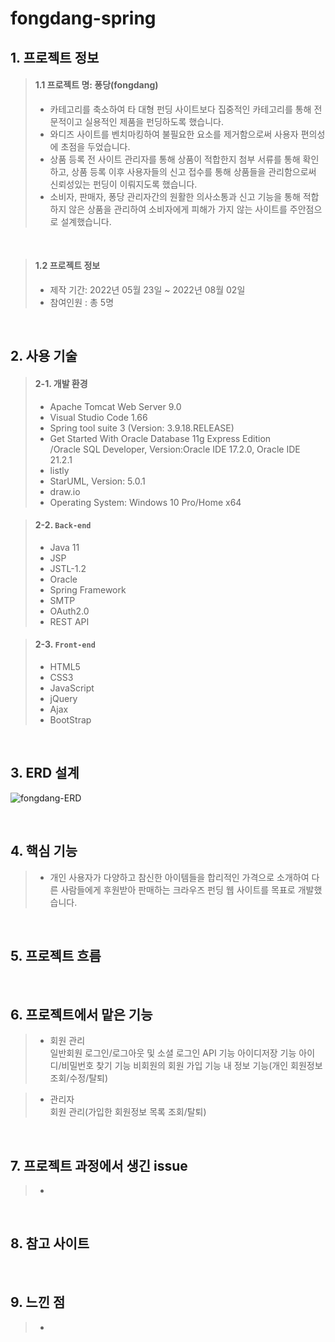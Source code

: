 # fongdang-spring
## 1. 프로젝트 정보
>#### 1.1 프로젝트 명: 퐁당(fongdang)  
>- 카테고리를 축소하여 타 대형 펀딩 사이트보다 집중적인 카테고리를 통해 전문적이고 실용적인 제품을 펀딩하도록 했습니다. 
>- 와디즈 사이트를 벤치마킹하여 불필요한 요소를 제거함으로써 사용자 편의성에 초점을 두었습니다.
>- 상품 등록 전 사이트 관리자를 통해 상품이 적합한지 첨부 서류를 통해 확인하고, 상품 등록 이후 사용자들의 신고 접수를 통해 상품들을 관리함으로써 신뢰성있는 펀딩이 이뤄지도록 했습니다.
>- 소비자, 판매자, 퐁당 관리자간의 원활한 의사소통과 신고 기능을 통해 적합하지 않은 상품을 관리하여 소비자에게 피해가 가지 않는 사이트를 주안점으로 설계했습니다.

</br>

>#### 1.2 프로젝트 정보     
>- 제작 기간: 2022년 05월 23일 ~ 2022년 08월 02일    
>- 참여인원 : 총 5명

</br>

## 2. 사용 기술
>#### 2-1. 개발 환경   
 >- Apache Tomcat Web Server 9.0   
 >- Visual Studio Code 1.66   
 >- Spring tool suite 3 (Version: 3.9.18.RELEASE)    
 >- Get Started With Oracle Database 11g Express Edition   
  /Oracle SQL Developer, Version:Oracle IDE 17.2.0, Oracle IDE 21.2.1    
 >- listly
 >- StarUML, Version: 5.0.1   
 >- draw.io
 >- Operating System: Windows 10 Pro/Home x64
 
>#### 2-2. `Back-end`
  >- Java 11
  >- JSP
  >- JSTL-1.2
  >- Oracle
  >- Spring Framework 
  >- SMTP
  >- OAuth2.0
  >- REST API
  
>#### 2-3. `Front-end`
  >- HTML5
  >- CSS3
  >- JavaScript
  >- jQuery
  >- Ajax
  >- BootStrap

</br>

## 3. ERD 설계
![fongdang-ERD](https://user-images.githubusercontent.com/98321110/194699929-b9668700-3b1a-4429-a752-73f1ac939fce.png)

</br>

## 4. 핵심 기능
>- 개인 사용자가 다양하고 참신한 아이템들을 합리적인 가격으로 소개하여 다른 사람들에게 후원받아 판매하는 크라우즈 펀딩 웹 사이트를 목표로 개발했습니다.

</br>

## 5. 프로젝트 흐름

</br>

## 6. 프로젝트에서 맡은 기능
>- 회원 관리   
 > 일반회원 로그인/로그아웃 및 소셜 로그인 API 기능
 > 아이디저장 기능
 > 아이디/비밀번호 찾기 기능
 > 비회원의 회원 가입 기능
 > 내 정보 기능(개인 회원정보 조회/수정/탈퇴) 

>- 관리자   
 > 회원 관리(가입한 회원정보 목록 조회/탈퇴)
 
</br>

## 7. 프로젝트 과정에서 생긴 issue
>- 
</br>

## 8. 참고 사이트
> 

</br>

## 9. 느낀 점
>- 

